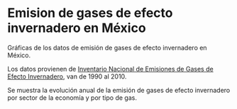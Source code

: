 # Emision de gases de efecto invernadero en México

Gráficas de los datos de emisión de gases de efecto invernadero en México.  

Los datos provienen de [Inventario Nacional de Emisiones de Gases de Efecto Invernadero](http://rpubs.com/Alberto-/Emision_CO2), van de 1990 al 2010.  

Se muestra la evolución anual de la emisión de gases de efecto invernadero por sector de la economía y por tipo de gas.


